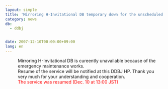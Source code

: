 ```yaml
---
layout: simple
title: 'Mirroring H-Invitational DB temporary down for the unscheduled maintenance works'
category: news
db:
  - ddbj


date: 2007-12-10T00:00:00+09:00
lang: en
---
```


<dd>Mirroring H-Invitational DB is cureently unavailable because of the emergency maintenance works.<br>Resume of the service will be notified at this DDBJ HP. Thank you very much for your understanding and cooperation.
<dd>
    <font color="#ff0000">The service was resumed (Dec. 10 at 13:00 JST)</font>
</dd>
</dd>
